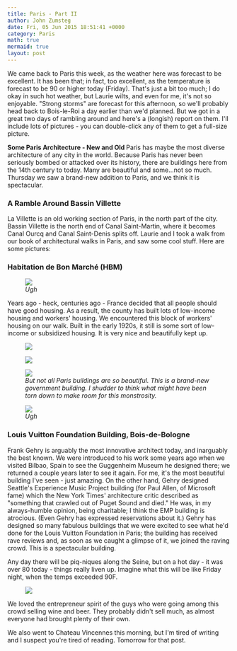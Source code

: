 ```yaml
---
title: Paris - Part II
author: John Zumsteg
date: Fri, 05 Jun 2015 18:51:41 +0000
category: Paris
math: true
mermaid: true
layout: post
---
```

We came back to Paris this week, as the weather here was forecast to be excellent. It has been that; in fact, too excellent, as the temperature is forecast to be 90 or higher today (Friday). That's just a bit too much; I do okay in such hot weather, but Laurie wilts, and even for me, it's not so enjoyable. "Strong storms" are forecast for this afternoon, so we'll probably head back to Bois-le-Roi a day earlier than we'd planned. But we got in a great two days of rambling around and here's a (longish) report on them. I'll include lots of pictures - you can double-click any of them to get a full-size picture.

<strong>Some Paris Architecture - New and Old
</strong>
Paris has maybe the most diverse architecture of any city in the world. Because Paris has never been seriously bombed or attacked over its history, there are buildings here from the 14th century to today. Many are beautiful and some...not so much. Thursday we saw a brand-new addition to Paris, and we think it is spectacular.
<h3>A Ramble Around Bassin Villette</h3>
La Villette is an old working section of Paris, in the north part of the city. Bassin Villette is the north end of Canal Saint-Martin, where it becomes Canal Ourcq and Canal Saint-Denis splits off. Laurie and I took a walk from our book of architectural walks in Paris, and saw some cool stuff. Here are some pictures:

<h3 class="alignnone">Habitation de Bon Marché (HBM)</h3>

<figure class = "landscape">
	<img src="{{site.url}}/assets/images/2015/06/20150603_DSC05172.jpg"/>
	<figcaption><em>Ugh</em></figcaption>
</figure>

<p class="alignnone">Years ago - heck, centuries ago - France decided that all people should have good housing. As a result, the county has built lots of low-income housing and workers' housing. We encountered this block of workers' housing on our walk. Built in the early 1920s, it still is some sort of low-income or subsidized housing. It is very nice and beautifully kept up.
<figure class = "landscape">
	<img src="{{site.url}}/assets/images/2015/06/20150603_DSC05172.jpg"/>
	<figcaption><em></em></figcaption>
</figure>


<figure class = "portrait">
	<img src="{{site.url}}/assets/images/2015/06/20150603_DSC05175.jpg"/>
	<figcaption><em></em></figcaption>
</figure>

<figure class = "portrait">
	<img src="{{site.url}}/assets/images/2015/06/20150603_DSC05189.jpg"/>
	<figcaption><em>But not all Paris buildings are so beautiful. This is a brand-new government building. I shudder to think what might have been torn down to make room for this monstrosity.</em></figcaption>
</figure>


<figure class = "landscape">
	<img src="{{site.url}}/assets/images/2015/06/20150603_DSC05169.jpg"/>
	<figcaption><em>Ugh</em></figcaption>
</figure>


<h3 class="alignnone">Louis Vuitton Foundation Building, Bois-de-Bologne</h3>
Frank Gehry is arguably the most innovative architect today, and inarguably the best known. We were introduced to his work some years ago when we visited Bilbao, Spain to see the Guggenheim Museum he designed there; we returned a couple years later to see it again. For me, it's the most beautiful building I've seen - just amazing. On the other hand, Gehry designed Seattle's Experience Music Project building (for Paul Allen, of Microsoft fame) which the New York Times' architecture critic described as "something that crawled out of Puget Sound and died." He was, in my always-humble opinion, being charitable; I think the EMP building is atrocious. (Even Gehry has expressed reservations about it.) Gehry has designed so many fabulous buildings that we were excited to see what he'd done for the Louis Vuitton Foundation in Paris; the building has received rave reviews and, as soon as we caught a glimpse of it, we joined the raving crowd. This is a spectacular building.

Any day there will be piq-niques along the Seine, but on a hot day - it was over 80 today - things really liven up. Imagine what this will be like Friday night, when the temps exceeded 90F.

<figure class = "landscape">
	<img src="{{site.url}}/assets/images/2015/06/20150604_DSC05255.jpg"/>
	<figcaption></figcaption>
</figure>


We loved the entrepreneur spirit of the guys who were going among this crowd selling wine and beer. They probably didn't sell much, as almost everyone had brought plenty of their own.

We also went to Chateau Vincennes this morning, but I'm tired of writing and I suspect you're tired of reading. Tomorrow for that post.
